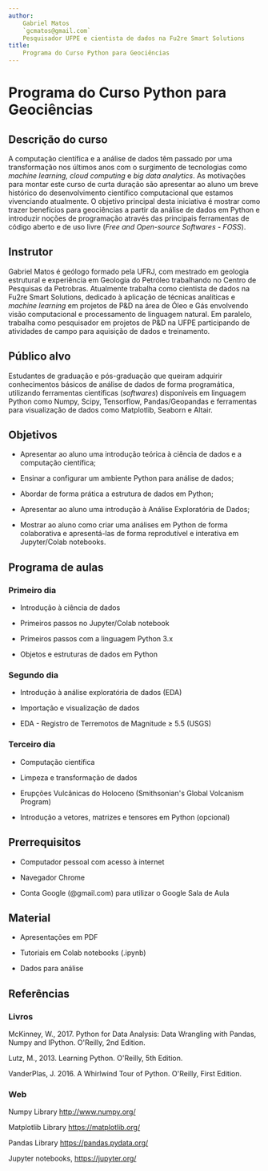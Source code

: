```yaml
---
author:
    Gabriel Matos
    `gcmatos@gmail.com`
    Pesquisador UFPE e cientista de dados na Fu2re Smart Solutions
title:
    Programa do Curso Python para Geociências
---
```


# Programa do Curso Python para Geociências

## Descrição do curso

A computação científica e a análise de dados têm passado por uma transformação nos últimos anos com o surgimento de tecnologias como *machine learning, cloud computing* e *big data analytics*. As motivações para montar este curso de curta duração são apresentar ao aluno um breve histórico do desenvolvimento científico computacional que estamos vivenciando atualmente. O objetivo principal desta iniciativa é mostrar como trazer benefícios para geociências a partir da análise de dados em Python e introduzir noções de programação através das principais ferramentas de código aberto e de uso livre (*Free and Open-source Softwares - FOSS*).

## Instrutor

Gabriel Matos é geólogo formado pela UFRJ, com mestrado em geologia
estrutural e experiência em Geologia do Petróleo trabalhando no Centro
de Pesquisas da Petrobras. Atualmente trabalha como cientista de dados
na Fu2re Smart Solutions, dedicado à aplicação de técnicas analíticas e
*machine learning* em projetos de P&D na área de Óleo e Gás envolvendo
visão computacional e processamento de linguagem natural. Em paralelo,
trabalha como pesquisador em projetos de P&D na UFPE participando de
atividades de campo para aquisição de dados e treinamento.

## Público alvo

Estudantes de graduação e pós-graduação que queiram adquirir
conhecimentos básicos de análise de dados de forma programática,
utilizando ferramentas científicas (*softwares*) disponíveis em
linguagem Python como Numpy, Scipy, Tensorflow, Pandas/Geopandas e
ferramentas para visualização de dados como Matplotlib, Seaborn e
Altair.

## Objetivos

- Apresentar ao aluno uma introdução teórica à ciência de dados e a
    computação científica;

- Ensinar a configurar um ambiente Python para análise de dados;

- Abordar de forma prática a estrutura de dados em Python;

- Apresentar ao aluno uma introdução à Análise Exploratória de Dados;

- Mostrar ao aluno como criar uma análises em Python de forma
    colaborativa e apresentá-las de forma reprodutível e interativa em
    Jupyter/Colab notebooks.

## Programa de aulas

### Primeiro dia

- Introdução à ciência de dados

- Primeiros passos no Jupyter/Colab notebook

- Primeiros passos com a linguagem Python 3.x

- Objetos e estruturas de dados em Python

### Segundo dia

- Introdução à análise exploratória de dados (EDA)

- Importação e visualização de dados

- EDA - Registro de Terremotos de Magnitude $\geq$ 5.5 (USGS)

### Terceiro dia

- Computação científica

- Limpeza e transformação de dados

- Erupções Vulcânicas do Holoceno (Smithsonian's Global Volcanism
        Program)

- Introdução a vetores, matrizes e tensores em Python (opcional)

## Prerrequisitos

- Computador pessoal com acesso à internet

- Navegador Chrome

- Conta Google (\@gmail.com) para utilizar o Google Sala de Aula

## Material

- Apresentações em PDF

- Tutoriais em Colab notebooks (.ipynb)

- Dados para análise

## Referências

### Livros

McKinney, W., 2017. Python for Data Analysis: Data Wrangling with
Pandas, Numpy and IPython. O'Reilly, 2nd Edition.

Lutz, M., 2013. Learning Python. O'Reilly, 5th Edition.

VanderPlas, J. 2016. A Whirlwind Tour of Python. O'Reilly, First
Edition.

### Web

Numpy Library <http://www.numpy.org/>

Matplotlib Library <https://matplotlib.org/>

Pandas Library <https://pandas.pydata.org/>

Jupyter notebooks, <https://jupyter.org/>
